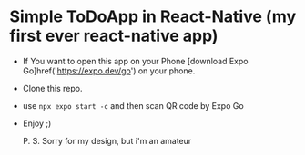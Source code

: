 # Simple ToDoApp in React-Native (my first ever react-native app)

- If You want to open this app on your Phone [download Expo Go]href('https://expo.dev/go') on your phone.
- Clone this repo.
- use `npx expo start -c` and then scan QR code by Expo Go
- Enjoy ;)

  P. S. Sorry for my design, but i'm an amateur
